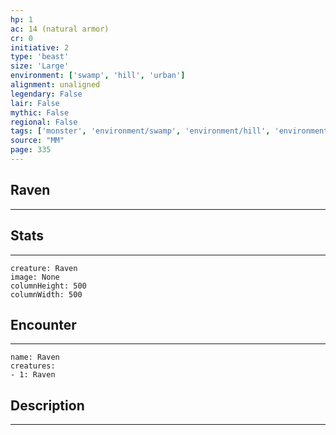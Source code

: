 ```yaml
---
hp: 1
ac: 14 (natural armor)
cr: 0
initiative: 2
type: 'beast'    
size: 'Large'
environment: ['swamp', 'hill', 'urban']
alignment: unaligned
legendary: False
lair: False
mythic: False
regional: False
tags: ['monster', 'environment/swamp', 'environment/hill', 'environment/urban']
source: "MM"
page: 335
---
```


## Raven
---



## Stats
---

```statblock
creature: Raven
image: None
columnHeight: 500
columnWidth: 500
```

## Encounter
---

```encounter-table
name: Raven
creatures:
- 1: Raven
```

## Description
---




